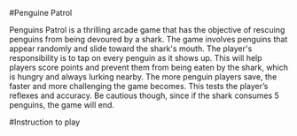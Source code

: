 #Penguine Patrol

Penguins Patrol is a thrilling arcade game that has the objective of rescuing penguins from being 
devoured by a shark. The game involves penguins that appear randomly and slide toward the 
shark's mouth. The player's responsibility is to tap on every penguin as it shows up. This will help 
players score points and prevent them from being eaten by the shark, which is hungry and always 
lurking nearby. The more penguin players save, the faster and more challenging the game becomes. 
This tests the player’s reflexes and accuracy. Be cautious though, since if the shark consumes 5 
penguins, the game will end. 

#Instruction to play

